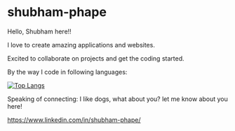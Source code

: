 # shubham-phape
Hello, Shubham here!!

I love to create amazing applications and websites.

Excited to collaborate on projects and get the coding started. 

By the way I code in following languages:

[![Top Langs](https://github-readme-stats.vercel.app/api/top-langs/?username=shubham-phape&layout=compact)](https://github.com/shubham-phape?tab=repositories)

Speaking of connecting: I like dogs, what about you? let me know about you here!

https://www.linkedin.com/in/shubham-phape/
